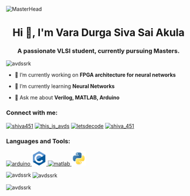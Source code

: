 ![MasterHead](https://icsitchandigarh.com/images/VLSI.jpg)
<h1 align="center">Hi 👋, I'm Vara Durga Siva Sai Akula</h1>
<h3 align="center">A passionate VLSI student, currently pursuing Masters.</h3>

<p align="left"> <img src="https://komarev.com/ghpvc/?username=avdssrk&label=Profile%20views&color=0e75b6&style=flat" alt="avdssrk" /> </p>

- 🔭 I’m currently working on **FPGA architecture for neural networks**

- 🌱 I’m currently learning **Neural Networks**

- 💬 Ask me about **Verilog, MATLAB, Arduino**

<h3 align="left">Connect with me:</h3>
<p align="left">
<a href="https://linkedin.com/in/shiva451" target="blank"><img align="center" src="https://raw.githubusercontent.com/rahuldkjain/github-profile-readme-generator/master/src/images/icons/Social/linked-in-alt.svg" alt="shiva451" height="30" width="40" /></a>
<a href="https://instagram.com/this_is_avds" target="blank"><img align="center" src="https://raw.githubusercontent.com/rahuldkjain/github-profile-readme-generator/master/src/images/icons/Social/instagram.svg" alt="this_is_avds" height="30" width="40" /></a>
<a href="https://www.youtube.com/c/letsdecode" target="blank"><img align="center" src="https://raw.githubusercontent.com/rahuldkjain/github-profile-readme-generator/master/src/images/icons/Social/youtube.svg" alt="letsdecode" height="30" width="40" /></a>
<a href="https://www.leetcode.com/shiva_451" target="blank"><img align="center" src="https://raw.githubusercontent.com/rahuldkjain/github-profile-readme-generator/master/src/images/icons/Social/leet-code.svg" alt="shiva_451" height="30" width="40" /></a>
</p>

<h3 align="left">Languages and Tools:</h3>
<p align="left"> <a href="https://www.arduino.cc/" target="_blank" rel="noreferrer"> <img src="https://cdn.worldvectorlogo.com/logos/arduino-1.svg" alt="arduino" width="40" height="40"/> </a> <a href="https://www.cprogramming.com/" target="_blank" rel="noreferrer"> <img src="https://raw.githubusercontent.com/devicons/devicon/master/icons/c/c-original.svg" alt="c" width="40" height="40"/> </a> <a href="https://www.mathworks.com/" target="_blank" rel="noreferrer"> <img src="https://upload.wikimedia.org/wikipedia/commons/2/21/Matlab_Logo.png" alt="matlab" width="40" height="40"/> </a> <a href="https://www.python.org" target="_blank" rel="noreferrer"> <img src="https://raw.githubusercontent.com/devicons/devicon/master/icons/python/python-original.svg" alt="python" width="40" height="40"/> </a> </p>

<p><img align="left" src="https://github-readme-stats.vercel.app/api/top-langs?username=avdssrk&show_icons=true&locale=en&layout=compact" alt="avdssrk" /></p>

<p>&nbsp;<img align="center" src="https://github-readme-stats.vercel.app/api?username=avdssrk&show_icons=true&locale=en" alt="avdssrk" /></p>

<p><img align="center" src="https://github-readme-streak-stats.herokuapp.com/?user=avdssrk&" alt="avdssrk" /></p>
